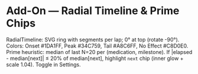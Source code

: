 # Add-On — Radial Timeline & Prime Chips
RadialTimeline: SVG ring with segments per lap; 0° at top (rotate -90°). Colors: Onset #1DA1FF, Peak #34C759, Tail #A8C6FF, No Effect #C8D0E0.
Prime heuristic: median of last N=20 per (medication, milestone). If |elapsed - median[next]| ≤ 20% of median[next], highlight `next` chip (inner glow + scale 1.04). Toggle in Settings.
